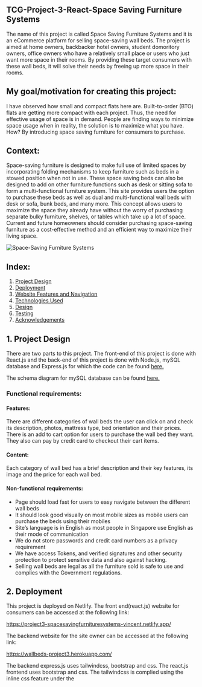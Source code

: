 ## TCG-Project-3-React-Space Saving Furniture Systems
The name of this project is called Space Saving Furniture Systems and it is an eCommerce platform for selling space-saving wall beds. The project is aimed at home owners, backbacker hotel owners, student domoritory owners, office owners who have a relatively small place or users who just want more space in their rooms. By providing these target consumers with these wall beds, it will solve their needs by freeing up more space in their rooms.

## My goal/motivation for creating this project:
I have observed how small and compact flats here are. Built-to-order (BTO) flats are getting more compact with each project. Thus, the need for effective usage of space is in demand. People are finding ways to minimize space usage when in reality, the solution is to maximize what you have. How? By introducing space saving furniture for consumers to purchase.

## Context: 
Space-saving furniture is designed to make full use of limited spaces by incorporating folding mechanisms to keep furniture such as beds in a stowed position when not in use. These space saving beds can also be designed to add on other furniture functions such as desk or sitting sofa to form a multi-functional furniture system. This site provides users the option to purchase these beds as well as dual and multi-functional wall beds with desk or sofa, bunk beds, and many more. This concept allows users to maximize the space they already have without the worry of purchasing separate bulky furniture, shelves, or tables which take up a lot of space.
Current and future homeowners should consider purchasing space-saving furniture as a cost-effective method and an efficient way to maximize their living space.

![Space-Saving Furniture Systems](https://res.cloudinary.com/dtrwtlldr/image/upload/v1639098464/SSFS_home_page_final_ijnxgo.jpg "Space-Saving Furniture Systems")

## Index:
1. [Project Design](#a)
2. [Deployment](#b)
3. [Website Features and Navigation](#c)
4. [Technologies Used](#d)
5. [Design](#e)
6. [Testing](#f)
7. [Acknowledgements](#g)
 
## <a name="a">1. Project Design </a>
There are two parts to this project. The front-end of this project is done with React.js and the back-end of this project is done with Node.js, mySQL database and Express.js for which the code can be found [here.](https://github.com/Vincelee78/Project-3-Express-mySQL)

The schema diagram for mySQL database can be found [here.](https://res.cloudinary.com/dtrwtlldr/image/upload/v1639099995/mySQL_relationship_final_tq5zw7.jpg)


### Functional requirements:
#### Features: 
There are different categories of wall beds the user can click on and check its description, photos, mattress type, bed orientation and their prices.
There is an add to cart option for users to purchase the wall bed they want. They also can pay by credit card to checkout their cart items.
#### Content: 
Each category of wall bed has a brief description and their key features, its image and the price for each wall bed.
#### Non-functional requirements:
* Page should load fast for users to easy navigate between the different wall beds
*	It should look good visually on most mobile sizes as mobile users can purchase the beds using their mobiles
*	Site’s language is in English as most people in Singapore use English as their mode of communication
*	We do not store passwords and credit card numbers as a privacy requirement
*	We have access Tokens, and verified signatures and other security protection to protect sensitive data and also against hacking.
*	Selling wall beds are legal as all the furniture sold is safe to use and complies with the Government regulations.


## <a name="b">2. Deployment</a>
This project is deployed on Netlify. The front end(react.js) website for consumers can be accessed at the following link:

https://project3-spacesavingfurnituresystems-vincent.netlify.app/

The backend website for the site owner can be accessed at the following link:

https://wallbeds-project3.herokuapp.com/

The backend express.js uses tailwindcss, bootstrap and css. The react.js frontend uses bootstrap and css. The tailwindcss is complied using the inline css feature under the <style> tag in the base.hbs of the backend express.js.
 

 ## <a name="c">3. Website Features and Navigation</a>
 The website is free to browse for everyone, however user accounts need to be created to access cart and do checkout. The features of this website are listed below:
 
 * Product Listing, searching, sorting, filtering and browsing.
 <br/>The website supports searching, sorting, filtering and browsing products. The products are listed in a card graphical view. It can be filtered by their different category options, maximum and minimum cost, name, etc.
 
 * Cart, Checkout, Order Details
 <br/>A logged in user can add products to cart, checkout and view their order details.

 * Directions
 <br/>There is directions page on the website. The user can locate the location of the company's showroom on the marker in the map and the nearest mrt station to our showroom.
 
 * About
 <br/>There is an about page where it will provide background information to the user about space-saving furniture and our company.
 
#### 3.1 Navigation
The following tree shows a general direction in which one might navigate through the website:
 
 ![Image](https://res.cloudinary.com/dtrwtlldr/image/upload/v1639123199/New_save_final_wuye4v.jpg)
 
 
 ## <a name="d">4. Technologies Used</a>

 * [React 17.0.2](https://reactjs.org/)
<br> This project uses React as a frontend application for building user interfaces.
* [Bootstrap 5.1.3](https://getbootstrap.com/docs/5.1/getting-started/introduction/)
<br> This project uses Bootstrap to structure the layout of the website such as my Navbar. It is also used in positioning the text and features.
* [React Bootstrap](https://react-bootstrap.github.io/)
<br> This project uses React Bootstrap for added features such as the Carousel feature
* [date-fns](https://date-fns.org/)
<br> This project uses date-fns toolset to change the datetime format in mySQL to a more readable date format in React.
* [FontAwesome 5.15.4](https://fontawesome.com/v5/changelog/latest)
<br> This project uses FontAwesome to add custom icons such as icons in the wall bed detailed option page.
* [Axios 0.21.1](https://www.npmjs.com/package/axios/v/0.21.1) 
<br> This project uses the axios plugin for Promise based HTTP client for the browser and make requests to an API, return data from the API.
* [mySQL](https://www.mysql.com/)
<br> This project uses mySQL to store documents in the collections which the backend user has uploaded in express.js. 
* [ExpressJS 4.17.1](https://expressjs.com/)
<br> This project uses ExpressJS in the backend to provide methods to specify what function is called for a particular HTTP verb ( GET , POST , PUT , DELETE) and URL pattern and to retrieve data from mySQL and send them to React or vice versa.
* [Animate css](https://animate.style/)
<br> A library for creating animations for the fonts sliding in out out in Carousel.
* [React Hook Form](https://react-hook-form.com/)
<br> A library for building forms with React.js.
* [React Router dom](https://react-hook-form.com/)
<br> A library for routing.
* [React-toastify](https://github.com/fkhadra/react-toastify)
<br> React components library for displaying toast notifications.
* [Uuid](https://github.com/uuidjs/uuid)
<br> Javascript used in express.js for generating unique identifiers.
* [Yup](https://github.com/jquense/yup)
<br> JS library for validating data.
* [HTML 5](https://developer.mozilla.org/en-US/docs/Web/Guide/HTML/HTML5)
<br> This project uses HTML5 to structure the content and to insert buttons and images.
* [CSS](https://developer.mozilla.org/en-US/docs/Web/CSS)
<br> This project uses CSS to add visual colors, adjust the size of the features and also positioning and animation of the features, and ensure it is mobile responsive.

 ## <a name="e">5. Design</a>
### 5.1 UI/UX
The UI/UX design for this project was catered for the ease of use for the user. The design process for the website are as follows:

### 5.1.1 User Interface
#### Structure:
The organization of the site content will contain the landing page with the navigation bar and site’s logo on the top. The landing page will show the hero image of the open and closed image of a featured wall bed, and clicking on 'shop all beds' will bring the user to another page where it show the different wall bed categories and their respective images. In this page, filtering the wall beds is possible using a search feature. Clicking on the wall beds' categories will show their respective options, their description and the add to cart feature.
* The total unit price and subtotal will be shown when the user selects the wall bed he/she wants to purchase. This website caters to the local residents in Singapore so there are no additional shipping costs as it is included in the unit cost price.
*	Refund is allowed when the furniture arrives in a damaged condition. User has 3 days to file a claim after they receive the bed and provide photo evidence under at the bottom of the landing page where our contact details, location and email can be found.
*	The database will store the user's shipping and order details and will be shown in their user account in the front end.
*	The order status will also be shown in the user account.

### Skeleton:
#### Layout:
*	The user login, logout and register is at the top right of the screen for easy reference.
*	Checking out button will be done in the shopping cart. It is located on the top right of the navigation bar where it can be seen easily as a blue shopping cart icon. Total and subtotal price will be shown in the shopping cart, including shipping.
*	Search function will be in the catalogue page of the site with the image and name of the wall beds.
*	In the navigation bar at the top, will be home, catalogue, about and account pages. Within the 'home' option of the navigation bar, it will have a dropdown bar consisting of the 'home page' and 'directions' option. Clicking on the 'directions' option will open a map showing the marker with the location of our showroom and an marker of the nearest MRT station to our showroom.
*	The company logo is at the left of the navigation bar at the top.

### Surface:
#### Colours:
* White background with black and dark brown fonts in the landing page for better contrast and easy visualization. 
* Usage of [coolors](https://coolors.co/) to select my colour scheme.
* Images used will not be too bright colours as I am using a white background.
* Usage of traditional fonts such as 'Stencil Std, Fantasy' and 'Times New Roman, Times, serif'.
* Adequate white spaces between characters and lines in description for easy reading.


#### 5.2.2 User Experience:
The frontend react features are mobile responsive. The backend express.js uses tailwindcss to create a responsive design. The default tailwind font family can be found in the documentation [here](https://tailwindcss.com/docs/font-family)
 
 
 ## <a name="f">6.Testing</a>
 Based on the user's needs and objectives, these are the guidelines for the features that were implemented.
| User Stories| Features|
| ------ | ------ |
 | I navigate over the Home option on the navigation bar and click on the directions option | A map will be shown in the box with a message explaining the location of the company's showroom. Clicking on the top marker of the nearest MRT station will cause a popup to show up 'MountBatten MRT' and  the bottom marker will show 'Space-Saving Furniture Systems' where the showroom of the company is located. |
 | I click on the catalogue page in the navigation bar| I am directed to the catalogue page where the images of the products and its respective names are shown. A search filter feature is also shown on the left side of the page.|
 | I click on the About page in the navigation bar| I am directed to the about page where it will explain what is space-saving furniture and the background information of the company.|
| I log in with my email and password| After I log on, I am redirected to the catalogue page where the images of the products are with a confirmation message 'Login sucessful, (myemail)'). If I entered my email or password wrongly, I would get an error message saying 'login failed!'|
| I enter search fields 'desk' name , maximum cost $2000, Bed sizes 'single bed, Bed Orientation 'Horizontal', Mattress Type 'Foam', Bed Frame colour 'Aluminium', Wood Panel colours, 'Walnut and click on Filter Wall Beds | The filtered product that appears is Cozy Wall Bed Desk Single |
| I click on the Cozy Wall Bed Desk Single | I am directed to the Cozy Wall Bed Desk Single details page, with Walnut colour and its respective features, single bed, foam mattress, Horizontal bed orientation, Aluminium frame colour etc, |
| I click on the Add to cart-$2000| A success message is shown saying 'Item added to cart' and I am redirected to the shopping cart page with the name, description, its respective fields options, the total unit cost $2000 on the right and the subtotal $2000 on the bottom.|
| I click back on Catalogue page and click on Revolving Wall Bed and Add to Cart | I will be redirected to the shopping cart with the same success message. The Cozy Wall Bed Desk Single and Revolving Wall Bed will be in the cart with their respective images and options. The subtotal will now be $4500. |
| I update the quantity of the revolving wall bed to 3 and click on Update Quantity | A alert popbox will show' Cart Updated!. The total unit price for revolving wall bed is now $7500 and the subtotal is $9500. |
| I click on Remove from cart 'Cozy Wall Bed Desk Single' | A success message showing 'Item removed from cart'. Only the revolving wall bed will now be left in the cart with  quantity of 3 and subtotal of $7500.|
| I click on Check Out with the remaining 3 revolving wall beds in the cart| I am redirected to the stripe checkout website where it will show the total cost, $7500. I am paying for the product on the left side with the name of the product, 'Revolving Wall Bed' and quantity 3. |
| I fill in the fields in the stripe checkout website and click pay| I am redirected to the successful payment page of my website showing, Payment successful! Thank you for your order and your order is being processed. |
| I click back on the 'account' page in the navigation bar | The order items: Revolving Wall Bed, Quantity 3, Total unit cost $7500 will be shown. The date ordered: 10th December 2021, Order Reference: c8da6950-599c-11ec-910b-c35d93746f41, Order Status: Paid, will be shown.|
| I click on logout | A message showing 'Are you sure you want to log out?' I click on yes and a success message 'Logout successful' is shown, I am redirected to the Login page.|


#### 6.1 Future Features To Implement:
- A embedded video feature for users to watch how the wall bed is opened in its closed position.
- The test results can be found [here](https://search.google.com/test/mobile-friendly/result?id=KtBqOjqCxvfnsseobCLixA). 
- Test results were done on 3 mobile devices
1. [Oppo R17 pro](https://res.cloudinary.com/dtrwtlldr/image/upload/v1639322960/MNXA0772_zoxfzs.jpg)
2. [Oppo R17 pro](https://res.cloudinary.com/dtrwtlldr/image/upload/v1639322960/ANQB0566_cwgviy.jpg)
3. [Iphone SE 2020](https://res.cloudinary.com/dtrwtlldr/image/upload/v1639323117/IMG_6034_mok9f3.png)
4. [Iphone SE 2020](https://res.cloudinary.com/dtrwtlldr/image/upload/v1639323116/IMG_6033_x7lnuf.png)
5. [Iphone7](https://res.cloudinary.com/dtrwtlldr/image/upload/v1639323189/PRFX1874_aqhmgg.jpg)
6. [Iphone7](https://res.cloudinary.com/dtrwtlldr/image/upload/v1639323190/TYWR6574_wrldzy.jpg)

- The web application is mobile responsive.

 ## <a name="g">7. Credits and Acknowledgement</a>
* Credits to https://www.qoo10.sg/shop/spacesaving for the company's vision and wall beds data.
* Credits to https://shop.smartbeds.it for their wall bed images and their descriptions.
* Credits to https://www.amazingspace.sg for their page on 'What is space saving furniture' and their wall bed image.
* All code snippets and templates used in this project are attributed in the source code where applicable.

